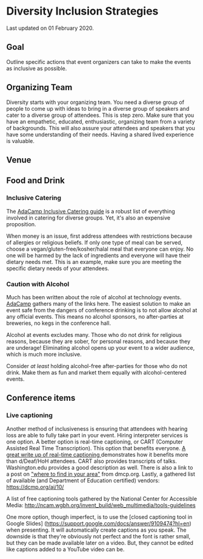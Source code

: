# Diversity Inclusion Strategies
Last updated on 01 February 2020.

## Goal

Outline specific actions that event organizers can take to make the events as inclusive as possible.  

## Organizing Team 
Diversity starts with your organizing team. You need a diverse group of people to come up with ideas to bring in a diverse group of speakers and cater to a diverse group of attendees. This is step zero. Make sure that you have an empathetic, educated, enthusiastic, organizing team from a variety of backgrounds. This will also assure your attendees and speakers that you have some understanding of their needs. Having a shared lived experience is valuable. 
## Venue 



## Food and Drink

### Inclusive Catering
The [AdaCamp Inclusive Catering guide](https://adacamp.org/adacamp-toolkit/inclusive-event-catering/) is a robust list of everything involved in catering for diverse groups.  Yet, it's also an expensive proposition.  

When money is an issue, first address attendees with restrictions because of allergies or religious beliefs. If only one type of meal can be served, choose a vegan/gluten-free/kosher/halal meal that everyone can enjoy. No one will be harmed by the lack of ingredients and everyone will have their dietary needs met. This is an example, make sure you are meeting the specific dietary needs of your attendees.

### Caution with Alcohol

Much has been written about the role of alcohol at technology events. [AdaCamp](https://adacamp.org/adacamp-toolkit/serving-alcohol-at-social-events/ "AdaCamp Toolkit - Serving alcohol at social events") gathers many of the links here.  The easiest solution to make an event safe from the dangers of conference drinking is to not allow alcohol at any official events.  This means no alcohol sponsors, no after-parties at breweries, no kegs in the conference hall.

Alcohol at events excludes many. Those who do not drink for religious reasons, because they are sober, for personal reasons, and because they are underage! Eliminating alcohol opens up your event to a wider audience, which is much more inclusive. 

Consider _at least_ holding alcohol-free after-parties for those who do not drink. Make them as fun and market them equally with alcohol-centered events. 

## Conference items

### Live captioning
Another method of inclusiveness is ensuring that attendees with hearing loss are able to fully take part in your event. Hiring interpreter services is one option. A better option is real-time captioning, or CART (Computer Assisted Real Time Transcription).  This option that benefits everyone. [A great write up of real-time captioning ](http://composition.al/blog/2014/05/31/your-next-conference-should-have-real-time-captioning/) demonstrates how it benefits more than d/Deaf/HoH attendees. CART also provides transcripts of talks.
Washington.edu provides a good description as well. There is also a link to a post on ["where to find in your area"]( http://www.washington.edu/doit/what-real-time-captioning ) from dmcp.org.  Lastly, a gathered list of available (and Department of Education certified) vendors: https://dcmp.org/ai/10/

A list of free captioning tools gathered by the National Center for Accessible Media: 
http://ncam.wgbh.org/invent_build/web_multimedia/tools-guidelines

One more option, though imperfect, is to use the [closed captioning tool in Google Slides]
(https://support.google.com/docs/answer/9109474?hl=en) when presenting. It will automatically create captions as you speak. The downside is that they're obviously not perfect and the font is rather small, but they can be made available later on a video. But, they cannot be edited like captions added to a YouTube video can be. 

